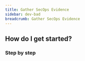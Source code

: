 ```yaml
---
title: Gather SecOps Evidence
sidebar: dev-bad
breadcrumb: Gather SecOps Evidence
---
```


## <background>

## How do I get started?

### Step by step
